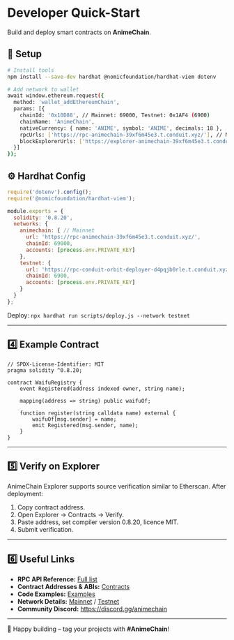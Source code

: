 # Developer Quick-Start

Build and deploy smart contracts on **AnimeChain**.

## 🚀 Setup

```bash
# Install tools
npm install --save-dev hardhat @nomicfoundation/hardhat-viem dotenv

# Add network to wallet
await window.ethereum.request({
  method: 'wallet_addEthereumChain',
  params: [{
    chainId: '0x10D88', // Mainnet: 69000, Testnet: 0x1AF4 (6900)
    chainName: 'AnimeChain',
    nativeCurrency: { name: 'ANIME', symbol: 'ANIME', decimals: 18 },
    rpcUrls: ['https://rpc-animechain-39xf6m45e3.t.conduit.xyz/'], // Mainnet
    blockExplorerUrls: ['https://explorer-animechain-39xf6m45e3.t.conduit.xyz/']
  }]
});
```

## ⚙️ Hardhat Config

```javascript
require('dotenv').config();
require('@nomicfoundation/hardhat-viem');

module.exports = {
  solidity: '0.8.20',
  networks: {
    animechain: { // Mainnet
      url: 'https://rpc-animechain-39xf6m45e3.t.conduit.xyz/',
      chainId: 69000,
      accounts: [process.env.PRIVATE_KEY]
    },
    testnet: { 
      url: 'https://rpc-conduit-orbit-deployer-d4pqjb0rle.t.conduit.xyz/',
      chainId: 6900,
      accounts: [process.env.PRIVATE_KEY]
    }
  }
};
```

Deploy: `npx hardhat run scripts/deploy.js --network testnet`

---

## 4️⃣ Example Contract

```solidity
// SPDX-License-Identifier: MIT
pragma solidity ^0.8.20;

contract WaifuRegistry {
    event Registered(address indexed owner, string name);

    mapping(address => string) public waifuOf;

    function register(string calldata name) external {
        waifuOf[msg.sender] = name;
        emit Registered(msg.sender, name);
    }
}
```

---

## 5️⃣ Verify on Explorer

AnimeChain Explorer supports source verification similar to Etherscan. After deployment:

1. Copy contract address.
2. Open Explorer → Contracts → Verify.
3. Paste address, set compiler version 0.8.20, licence MIT.
4. Submit verification.

---

## 6️⃣ Useful Links

- **RPC API Reference:** [Full list](rpc-api.md)
- **Contract Addresses & ABIs:** [Contracts](contracts.md)
- **Code Examples:** [Examples](examples.md)
- **Network Details:** [Mainnet](../networks/mainnet/network-details.md) / [Testnet](../networks/testnet/network-details.md)
- **Community Discord:** <https://discord.gg/animechain>

---

🚀 Happy building – tag your projects with **#AnimeChain**! 